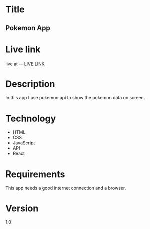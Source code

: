 



# Title
##  Pokemon App

# Live link
live at -- [LIVE LINK](https://zingy-duckanoo-e3bea6.netlify.app)

# Description
In this app I use pokemon api to show the pokemon data on screen.

# Technology
- HTML
- CSS
- JavaScript
- API
- React

# Requirements
This app needs a good internet connection and a browser.

# Version
1.0
